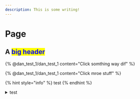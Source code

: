 ```yaml
---
description: This is some writing!
---
```


# Page

## A <mark style="color:blue;">big header</mark>



{% @dan_test_1/dan_test_1 content="Click somthing way dif" %}



{% @dan_test_1/dan_test_1 content="Click mroe stuff" %}

{% hint style="info" %}
test
{% endhint %}

<details>

<summary>test</summary>

test

more

even more



</details>

